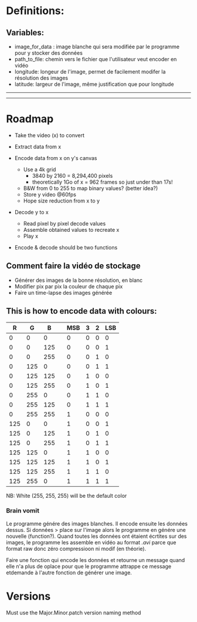 # Definitions:

## Variables:
 
- image_for_data : image blanche qui sera modifiée par le programme pour y stocker des données
- path_to_file: chemin vers le fichier que l'utilisateur veut encoder en vidéo
- longitude: longeur de l'image, permet de facilement modifer la résolution des images
- latitude: largeur de l'image, même justification que pour longitude

---
---

# Roadmap

- Take the video (x) to convert
- Extract data from x
- Encode data from x on y's canvas
    - Use a 4k grid 
        - 3840 by 2160 = 8,294,400 pixels
        - theoretically 1Go of x = 962 frames so just under than 17s!
    - B&W from 0 to 255 to map binary values? (better idea?)
    - Store y video @60fps
    - Hope size reduction from x to y

- Decode y to x
    - Read pixel by pixel decode values
    - Assemble obtained values to recreate x
    - Play x

- Encode & decode should be two functions 

## Comment faire la vidéo de stockage

- Générer des images de la bonne résolution, en blanc
- Modifier pix par pix la couleur de chaque pix
- Faire un time-lapse des images générée

## This is how to encode data with colours:

| R   | G   | B   |   | MSB | 3 | 2 | LSB |
|-----|-----|-----|---|-----|---|---|-----|
| 0   | 0   | 0   |   | 0   | 0 | 0 | 0   |
| 0   | 0   | 125 |   | 0   | 0 | 0 | 1   |
| 0   | 0   | 255 |   | 0   | 0 | 1 | 0   |
| 0   | 125 | 0   |   | 0   | 0 | 1 | 1   |
| 0   | 125 | 125 |   | 0   | 1 | 0 | 0   |
| 0   | 125 | 255 |   | 0   | 1 | 0 | 1   |
| 0   | 255 | 0   |   | 0   | 1 | 1 | 0   |
| 0   | 255 | 125 |   | 0   | 1 | 1 | 1   |
| 0   | 255 | 255 |   | 1   | 0 | 0 | 0   |
| 125 | 0   | 0   |   | 1   | 0 | 0 | 1   |
| 125 | 0   | 125 |   | 1   | 0 | 1 | 0   |
| 125 | 0   | 255 |   | 1   | 0 | 1 | 1   |
| 125 | 125 | 0   |   | 1   | 1 | 0 | 0   |
| 125 | 125 | 125 |   | 1   | 1 | 0 | 1   |
| 125 | 125 | 255 |   | 1   | 1 | 1 | 0   |
| 125 | 255 | 0   |   | 1   | 1 | 1 | 1   |

NB: White (255, 255, 255) will be the default color

### Brain vomit

Le programme génére des images blanches. Il encode ensuite les données dessus. Si données > place sur l'image alors le programme en génére une nouvelle (function?). Quand toutes les données ont étaient écrtites sur des images, le programme les assemble en vidéo au format *.avi* parce que format raw donc zéro compressioon ni modif (en théorie).

Faire une fonction qui encode les données et retourne un message quand elle n'a plus de oplace pour que le programme attrappe ce message etdemande à l'autre fonction de générer une image.

# Versions

Must use the Major.Minor.patch version naming method